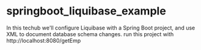 # springboot_liquibase_example
In this techub we'll configure Liquibase with a Spring Boot project, and use XML to document database schema changes.
run this project with http://localhost:8080/getEmp
